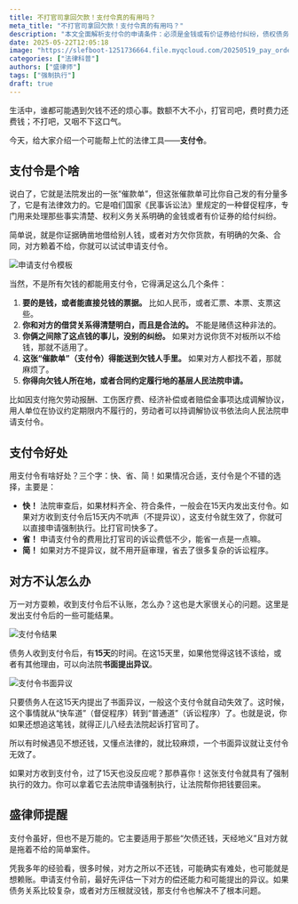 ```yaml
---
title: 不打官司拿回欠款！支付令真的有用吗？
meta_title: "不打官司拿回欠款！支付令真的有用吗？"
description: "本文全面解析支付令的申请条件：必须是金钱或有价证券给付纠纷，债权债务关系明确，无其他纠纷，且能送达给债务人。支付令具备三大优势：流程快速（15天内发出）、费用低廉（低于诉讼费）、程序简便（无需开庭）。若债务人15天内不提异议，支付令自动生效，可直接申请强制执行；若提出书面异议，则转为普通诉讼程序。适用于证据确凿的借款、货款等简单债务纠纷，是不打官司追回欠款的有效法律工具。"
date: 2025-05-22T12:05:18
image: "https://slefboot-1251736664.file.myqcloud.com/20250519_pay_order_result.webp"
categories: ["法律科普"]
authors: ["盛律师"]
tags: ["强制执行"]
draft: true
---
```


生活中，谁都可能遇到欠钱不还的烦心事。数额不大不小，打官司吧，费时费力还费钱；不打吧，又咽不下这口气。

今天，给大家介绍一个可能帮上忙的法律工具——**支付令**。

## 支付令是个啥

说白了，它就是法院发出的一张“催款单”，但这张催款单可比你自己发的有分量多了，它是有法律效力的。它是咱们国家《民事诉讼法》里规定的一种督促程序，专门用来处理那些事实清楚、权利义务关系明确的金钱或者有价证券的给付纠纷。

简单说，就是你证据确凿地借给别人钱，或者对方欠你货款，有明确的欠条、合同，对方赖着不给，你就可以试试申请支付令。

![申请支付令模板](https://slefboot-1251736664.file.myqcloud.com/20250519_pay_order_temp.webp)

当然，不是所有欠钱的都能用支付令，它得满足这么几个条件：

1.  **要的是钱，或者能直接兑钱的票据。** 比如人民币，或者汇票、本票、支票这些。
2.  **你和对方的借贷关系得清楚明白，而且是合法的。** 不能是赌债这种非法的。
3.  **你俩之间除了这点钱的事儿，没别的纠纷。** 如果对方说你货不对板所以不给钱，那就不适用了。
4.  **这张“催款单”（支付令）得能送到欠钱人手里。** 如果对方人都找不着，那就麻烦了。
5.  **你得向欠钱人所在地，或者合同约定履行地的基层人民法院申请。**

比如因支付拖欠劳动报酬、工伤医疗费、经济补偿或者赔偿金事项达成调解协议，用人单位在协议约定期限内不履行的，劳动者可以持调解协议书依法向人民法院申请支付令。

## 支付令好处

用支付令有啥好处？三个字：快、省、简！如果情况合适，支付令是个不错的选择，主要是：

* **快！** 法院审查后，如果材料齐全、符合条件，一般会在15天内发出支付令。如果对方收到支付令后15天内不吭声（不提异议），这支付令就生效了，你就可以直接申请强制执行。比打官司快多了。
* **省！** 申请支付令的费用比打官司的诉讼费低不少，能省一点是一点嘛。
* **简！** 如果对方不提异议，就不用开庭审理，省去了很多复杂的诉讼程序。

## 对方不认怎么办

万一对方耍赖，收到支付令后不认账，怎么办？这也是大家很关心的问题。这里是发出支付令后的一些可能结果。

![支付令结果](https://slefboot-1251736664.file.myqcloud.com/20250519_pay_order_result.webp)

债务人收到支付令后，有**15天**的时间。在这15天里，如果他觉得这钱不该给，或者有其他理由，可以向法院**书面提出异议**。

![支付令书面异议](https://slefboot-1251736664.file.myqcloud.com/20250519_pay_order_yiyi.webp)

只要债务人在这15天内提出了书面异议，一般这个支付令就自动失效了。这时候，这个事情就从“快车道”（督促程序）转到“普通道”（诉讼程序）了。也就是说，你如果还想追这笔钱，就得正儿八经去法院起诉打官司了。

所以有时候遇见不想还钱，又懂点法律的，就比较麻烦，一个书面异议就让支付令无效了。

如果对方收到支付令，过了15天也没反应呢？那恭喜你！这张支付令就具有了强制执行的效力。你可以拿着它去法院申请强制执行，让法院帮你把钱要回来。

## 盛律师提醒

支付令虽好，但也不是万能的。它主要适用于那些“欠债还钱，天经地义”且对方就是拖着不给的简单案件。

凭我多年的经验看，很多时候，对方之所以不还钱，可能确实有难处，也可能就是想赖账。申请支付令前，最好先评估一下对方的偿还能力和可能提出的异议。如果债务关系比较复杂，或者对方压根就没钱，那支付令也解决不了根本问题。